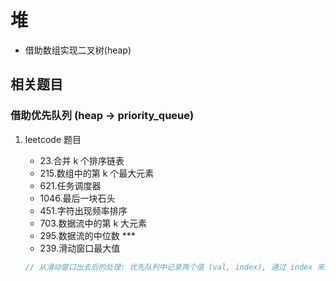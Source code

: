 # 堆

- 借助数组实现二叉树(heap)

## 相关题目

### 借助优先队列 (heap -> priority_queue)

1. leetcode 题目
    - 23.合并 k 个排序链表
    - 215.数组中的第 k 个最大元素
    - 621.任务调度器
    - 1046.最后一块石头
    - 451.字符出现频率排序
    - 703.数据流中的第 k 大元素
    - 295.数据流的中位数 ***
    - 239.滑动窗口最大值

    ```c++
    // 从滑动窗口出去后的处理: 优先队列中记录两个值 (val, index), 通过 index 来进行判断
    ```
